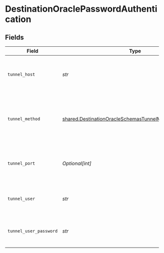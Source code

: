 # DestinationOraclePasswordAuthentication


## Fields

| Field                                                                                                                              | Type                                                                                                                               | Required                                                                                                                           | Description                                                                                                                        | Example                                                                                                                            |
| ---------------------------------------------------------------------------------------------------------------------------------- | ---------------------------------------------------------------------------------------------------------------------------------- | ---------------------------------------------------------------------------------------------------------------------------------- | ---------------------------------------------------------------------------------------------------------------------------------- | ---------------------------------------------------------------------------------------------------------------------------------- |
| `tunnel_host`                                                                                                                      | *str*                                                                                                                              | :heavy_check_mark:                                                                                                                 | Hostname of the jump server host that allows inbound ssh tunnel.                                                                   |                                                                                                                                    |
| `tunnel_method`                                                                                                                    | [shared.DestinationOracleSchemasTunnelMethodTunnelMethod](../../models/shared/destinationoracleschemastunnelmethodtunnelmethod.md) | :heavy_check_mark:                                                                                                                 | Connect through a jump server tunnel host using username and password authentication                                               |                                                                                                                                    |
| `tunnel_port`                                                                                                                      | *Optional[int]*                                                                                                                    | :heavy_minus_sign:                                                                                                                 | Port on the proxy/jump server that accepts inbound ssh connections.                                                                | 22                                                                                                                                 |
| `tunnel_user`                                                                                                                      | *str*                                                                                                                              | :heavy_check_mark:                                                                                                                 | OS-level username for logging into the jump server host                                                                            |                                                                                                                                    |
| `tunnel_user_password`                                                                                                             | *str*                                                                                                                              | :heavy_check_mark:                                                                                                                 | OS-level password for logging into the jump server host                                                                            |                                                                                                                                    |